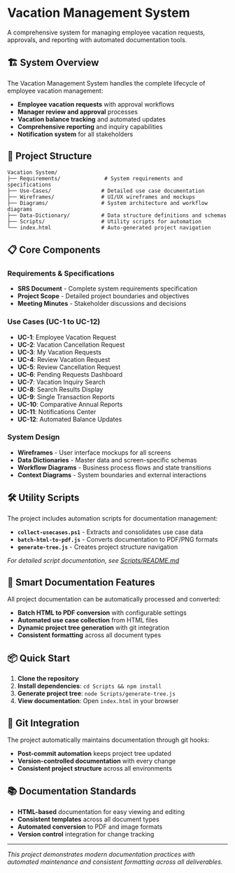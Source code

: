 # Vacation Management System

A comprehensive system for managing employee vacation requests, approvals, and reporting with automated documentation tools.

## 🏗️ System Overview

The Vacation Management System handles the complete lifecycle of employee vacation management:
- **Employee vacation requests** with approval workflows
- **Manager review and approval** processes
- **Vacation balance tracking** and automated updates
- **Comprehensive reporting** and inquiry capabilities
- **Notification system** for all stakeholders

## 📁 Project Structure

```
Vacation System/
├── Requirements/              # System requirements and specifications
├── Use-Cases/                # Detailed use case documentation
├── Wireframes/               # UI/UX wireframes and mockups
├── Diagrams/                 # System architecture and workflow diagrams
├── Data-Dictionary/          # Data structure definitions and schemas
├── Scripts/                  # Utility scripts for automation
└── index.html                # Auto-generated project navigation
```

## 📋 Core Components

### Requirements & Specifications
- **SRS Document** - Complete system requirements specification
- **Project Scope** - Detailed project boundaries and objectives
- **Meeting Minutes** - Stakeholder discussions and decisions

### Use Cases (UC-1 to UC-12)
- **UC-1**: Employee Vacation Request
- **UC-2**: Vacation Cancellation Request
- **UC-3**: My Vacation Requests
- **UC-4**: Review Vacation Request
- **UC-5**: Review Cancellation Request
- **UC-6**: Pending Requests Dashboard
- **UC-7**: Vacation Inquiry Search
- **UC-8**: Search Results Display
- **UC-9**: Single Transaction Reports
- **UC-10**: Comparative Annual Reports
- **UC-11**: Notifications Center
- **UC-12**: Automated Balance Updates

### System Design
- **Wireframes** - User interface mockups for all screens
- **Data Dictionaries** - Master data and screen-specific schemas
- **Workflow Diagrams** - Business process flows and state transitions
- **Context Diagrams** - System boundaries and external interactions

## 🛠️ Utility Scripts

The project includes automation scripts for documentation management:

- **`collect-usecases.ps1`** - Extracts and consolidates use case data
- **`batch-html-to-pdf.js`** - Converts documentation to PDF/PNG formats
- **`generate-tree.js`** - Creates project structure navigation

*For detailed script documentation, see [Scripts/README.md](Scripts/README.md)*

## 🚀 Smart Documentation Features

All project documentation can be automatically processed and converted:
- **Batch HTML to PDF conversion** with configurable settings
- **Automated use case collection** from HTML files
- **Dynamic project tree generation** with git integration
- **Consistent formatting** across all document types

## 📦 Quick Start

1. **Clone the repository**
2. **Install dependencies**: `cd Scripts && npm install`
3. **Generate project tree**: `node Scripts/generate-tree.js`
4. **View documentation**: Open `index.html` in your browser

## 🔗 Git Integration

The project automatically maintains documentation through git hooks:
- **Post-commit automation** keeps project tree updated
- **Version-controlled documentation** with every change
- **Consistent project structure** across all environments

## 📚 Documentation Standards

- **HTML-based** documentation for easy viewing and editing
- **Consistent templates** across all document types
- **Automated conversion** to PDF and image formats
- **Version control** integration for change tracking

---

*This project demonstrates modern documentation practices with automated maintenance and consistent formatting across all deliverables.*
